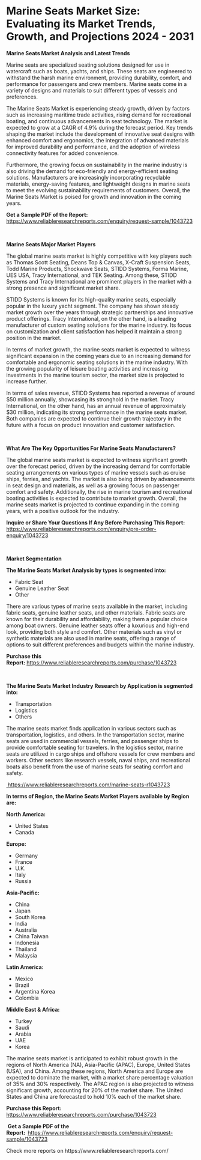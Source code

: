 <p><h1>Marine Seats Market Size: Evaluating its Market Trends, Growth, and Projections 2024 - 2031</h1></p><p><strong>Marine Seats Market Analysis and Latest Trends</strong></p>
<p><p>Marine seats are specialized seating solutions designed for use in watercraft such as boats, yachts, and ships. These seats are engineered to withstand the harsh marine environment, providing durability, comfort, and performance for passengers and crew members. Marine seats come in a variety of designs and materials to suit different types of vessels and preferences.</p><p>The Marine Seats Market is experiencing steady growth, driven by factors such as increasing maritime trade activities, rising demand for recreational boating, and continuous advancements in seat technology. The market is expected to grow at a CAGR of 4.9% during the forecast period. Key trends shaping the market include the development of innovative seat designs with enhanced comfort and ergonomics, the integration of advanced materials for improved durability and performance, and the adoption of wireless connectivity features for added convenience.</p><p>Furthermore, the growing focus on sustainability in the marine industry is also driving the demand for eco-friendly and energy-efficient seating solutions. Manufacturers are increasingly incorporating recyclable materials, energy-saving features, and lightweight designs in marine seats to meet the evolving sustainability requirements of customers. Overall, the Marine Seats Market is poised for growth and innovation in the coming years.</p></p>
<p><strong>Get a Sample PDF of the Report:&nbsp;</strong> <a href="https://www.reliableresearchreports.com/enquiry/request-sample/1043723">https://www.reliableresearchreports.com/enquiry/request-sample/1043723</a></p>
<p>&nbsp;</p>
<p><strong>Marine Seats Major Market Players</strong></p>
<p><p>The global marine seats market is highly competitive with key players such as Thomas Scott Seating, Deans Top & Canvas, X-Craft Suspension Seats, Todd Marine Products, Shockwave Seats, STIDD Systems, Forma Marine, UES USA, Tracy International, and TEK Seating. Among these, STIDD Systems and Tracy International are prominent players in the market with a strong presence and significant market share.</p><p>STIDD Systems is known for its high-quality marine seats, especially popular in the luxury yacht segment. The company has shown steady market growth over the years through strategic partnerships and innovative product offerings. Tracy International, on the other hand, is a leading manufacturer of custom seating solutions for the marine industry. Its focus on customization and client satisfaction has helped it maintain a strong position in the market.</p><p>In terms of market growth, the marine seats market is expected to witness significant expansion in the coming years due to an increasing demand for comfortable and ergonomic seating solutions in the marine industry. With the growing popularity of leisure boating activities and increasing investments in the marine tourism sector, the market size is projected to increase further.</p><p>In terms of sales revenue, STIDD Systems has reported a revenue of around $50 million annually, showcasing its stronghold in the market. Tracy International, on the other hand, has an annual revenue of approximately $30 million, indicating its strong performance in the marine seats market. Both companies are expected to continue their growth trajectory in the future with a focus on product innovation and customer satisfaction.</p></p>
<p>&nbsp;</p>
<p><strong>What Are The Key Opportunities For Marine Seats Manufacturers?</strong></p>
<p><p>The global marine seats market is expected to witness significant growth over the forecast period, driven by the increasing demand for comfortable seating arrangements on various types of marine vessels such as cruise ships, ferries, and yachts. The market is also being driven by advancements in seat design and materials, as well as a growing focus on passenger comfort and safety. Additionally, the rise in marine tourism and recreational boating activities is expected to contribute to market growth. Overall, the marine seats market is projected to continue expanding in the coming years, with a positive outlook for the industry.</p></p>
<p><strong>Inquire or Share Your Questions If Any Before Purchasing This Report:</strong> <a href="https://www.reliableresearchreports.com/enquiry/pre-order-enquiry/1043723">https://www.reliableresearchreports.com/enquiry/pre-order-enquiry/1043723</a></p>
<p>&nbsp;</p>
<p><strong>Market Segmentation</strong></p>
<p><strong>The Marine Seats Market Analysis by types is segmented into:</strong></p>
<p><ul><li>Fabric Seat</li><li>Genuine Leather Seat</li><li>Other</li></ul></p>
<p><p>There are various types of marine seats available in the market, including fabric seats, genuine leather seats, and other materials. Fabric seats are known for their durability and affordability, making them a popular choice among boat owners. Genuine leather seats offer a luxurious and high-end look, providing both style and comfort. Other materials such as vinyl or synthetic materials are also used in marine seats, offering a range of options to suit different preferences and budgets within the marine industry.</p></p>
<p><strong>Purchase this Report:&nbsp;</strong><a href="https://www.reliableresearchreports.com/purchase/1043723">https://www.reliableresearchreports.com/purchase/1043723</a></p>
<p>&nbsp;</p>
<p><strong>The Marine Seats Market Industry Research by Application is segmented into:</strong></p>
<p><ul><li>Transportation</li><li>Logistics</li><li>Others</li></ul></p>
<p><p>The marine seats market finds application in various sectors such as transportation, logistics, and others. In the transportation sector, marine seats are used in commercial vessels, ferries, and passenger ships to provide comfortable seating for travelers. In the logistics sector, marine seats are utilized in cargo ships and offshore vessels for crew members and workers. Other sectors like research vessels, naval ships, and recreational boats also benefit from the use of marine seats for seating comfort and safety.</p></p>
<p><a href="https://www.reliableresearchreports.com/marine-seats-r1043723">&nbsp;https://www.reliableresearchreports.com/marine-seats-r1043723</a></p>
<p><strong>In terms of Region, the Marine Seats Market Players available by Region are:</strong></p>
<p>
    <p> <strong> North America: </strong>
        <ul>
            <li>United States</li>
            <li>Canada</li>
        </ul>
        </p> 
    <p> <strong> Europe: </strong>
        <ul>
            <li>Germany</li>
            <li>France</li>
            <li>U.K.</li>
            <li>Italy</li>
            <li>Russia</li>
        </ul>
        </p> 
    <p> <strong> Asia-Pacific: </strong>
        <ul>
            <li>China</li>
            <li>Japan</li>
            <li>South Korea</li>
            <li>India</li>
            <li>Australia</li>
            <li>China Taiwan</li>
            <li>Indonesia</li>
            <li>Thailand</li>
            <li>Malaysia</li>
        </ul>
        </p> 
    <p> <strong> Latin America: </strong>
        <ul>
            <li>Mexico</li>
            <li>Brazil</li>
            <li>Argentina Korea</li>
            <li>Colombia</li>
        </ul>
        </p> 
    <p> <strong> Middle East & Africa: </strong>
        <ul>
            <li>Turkey</li>
            <li>Saudi</li>
            <li>Arabia</li>
            <li>UAE</li>
            <li>Korea</li>
        </ul>
    </p>
    </p>
<p><p>The marine seats market is anticipated to exhibit robust growth in the regions of North America (NA), Asia-Pacific (APAC), Europe, United States (USA), and China. Among these regions, North America and Europe are expected to dominate the market, with a market share percentage valuation of 35% and 30% respectively. The APAC region is also projected to witness significant growth, accounting for 20% of the market share. The United States and China are forecasted to hold 10% each of the market share.</p></p>
<p><strong>Purchase this Report: </strong><a href="https://www.reliableresearchreports.com/purchase/1043723">https://www.reliableresearchreports.com/purchase/1043723</a></p>
<p>&nbsp;<strong>Get a Sample PDF of the Report:&nbsp;&nbsp;</strong><a href="https://www.reliableresearchreports.com/enquiry/request-sample/1043723">https://www.reliableresearchreports.com/enquiry/request-sample/1043723</a></p>
<p><strong></strong></p>
<p>Check more reports on https://www.reliableresearchreports.com/</p>